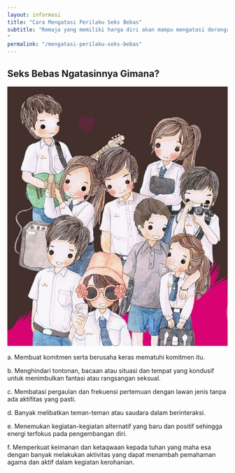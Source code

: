 ```yaml
---
layout: informasi
title: "Cara Mengatasi Perilaku Seks Bebas"
subtitle: "Remaja yang memiliki harga diri akan mampu mengatasi dorongan seksualnya secara positif. Ada beberapa yang dilakukan untuk menjaga diri kita dari perilaku seks bebas
"
permalink: "/mengatasi-perilaku-seks-bebas"
---
```

## Seks Bebas Ngatasinnya Gimana?


<img class="img-fluid img-center" src="/img/sb-mengatasi.jpg" alt="Melibatkan Pertemanan">

a. Membuat komitmen serta berusaha keras mematuhi komitmen itu. 

b. Menghindari tontonan, bacaan atau situasi dan tempat yang kondusif untuk menimbulkan fantasi atau rangsangan seksual. 

c. Membatasi pergaulan dan frekuensi pertemuan dengan lawan jenis tanpa ada aktifitas yang pasti. 

d. Banyak melibatkan teman-teman atau saudara dalam berinteraksi. 

e. Menemukan kegiatan-kegiatan alternatif yang baru dan positif sehingga energi terfokus pada pengembangan diri. 

f. Memperkuat keimanan dan ketaqwaan kepada tuhan yang maha esa dengan banyak melakukan aktivitas yang dapat menambah pemahaman agama dan aktif dalam kegiatan kerohanian.

